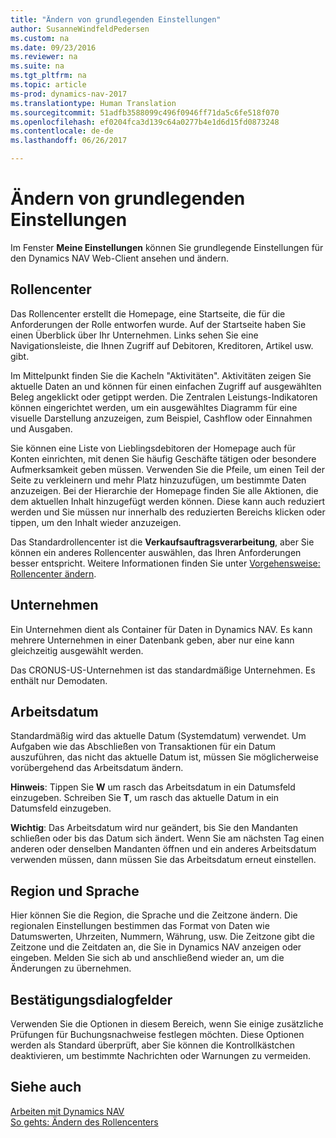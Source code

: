 ```yaml
---
title: "Ändern von grundlegenden Einstellungen"
author: SusanneWindfeldPedersen
ms.custom: na
ms.date: 09/23/2016
ms.reviewer: na
ms.suite: na
ms.tgt_pltfrm: na
ms.topic: article
ms-prod: dynamics-nav-2017
ms.translationtype: Human Translation
ms.sourcegitcommit: 51adfb3588099c496f0946ff71da5c6fe518f070
ms.openlocfilehash: ef0204fca3d139c64a0277b4e1d6d15fd0873248
ms.contentlocale: de-de
ms.lasthandoff: 06/26/2017

---
```


# <a name="changing-basic-settings"></a>Ändern von grundlegenden Einstellungen
Im Fenster **Meine Einstellungen** können Sie grundlegende Einstellungen für den Dynamics NAV Web-Client ansehen und ändern.  

## <a name="role-center"></a>Rollencenter
Das Rollencenter erstellt die Homepage, eine Startseite, die für die Anforderungen der Rolle entworfen wurde. Auf der Startseite haben Sie einen Überblick über Ihr Unternehmen. Links sehen Sie eine Navigationsleiste, die Ihnen Zugriff auf Debitoren, Kreditoren, Artikel usw. gibt.

Im Mittelpunkt finden Sie die Kacheln "Aktivitäten". Aktivitäten zeigen Sie aktuelle Daten an und können für einen einfachen Zugriff auf ausgewählten Beleg angeklickt oder getippt werden. Die Zentralen Leistungs-Indikatoren können eingerichtet werden, um ein ausgewähltes Diagramm für eine visuelle Darstellung anzuzeigen, zum Beispiel, Cashflow oder Einnahmen und Ausgaben.

Sie können eine Liste von Lieblingsdebitoren der Homepage auch für Konten einrichten, mit denen Sie häufig Geschäfte tätigen oder besondere Aufmerksamkeit geben müssen. Verwenden Sie die Pfeile, um einen Teil der Seite zu verkleinern und mehr Platz hinzuzufügen, um bestimmte Daten anzuzeigen. Bei der Hierarchie der Homepage finden Sie alle Aktionen, die dem aktuellen Inhalt hinzugefügt werden können. Diese kann auch reduziert werden und Sie müssen nur innerhalb des reduzierten Bereichs klicken oder tippen, um den Inhalt wieder anzuzeigen.

Das Standardrollencenter ist die **Verkaufsauftragsverarbeitung**, aber Sie können ein anderes Rollencenter auswählen, das Ihren Anforderungen besser entspricht. Weitere Informationen finden Sie unter [Vorgehensweise: Rollencenter ändern](ui-change-role.md).

## <a name="company"></a>Unternehmen
Ein Unternehmen dient als Container für Daten in Dynamics NAV. Es kann mehrere Unternehmen in einer Datenbank geben, aber nur eine kann gleichzeitig ausgewählt werden.

Das CRONUS-US-Unternehmen ist das standardmäßige Unternehmen. Es enthält nur Demodaten.   

## <a name="work-date"></a>Arbeitsdatum
Standardmäßig wird das aktuelle Datum (Systemdatum) verwendet. Um Aufgaben wie das Abschließen von Transaktionen für ein Datum auszuführen, das nicht das aktuelle Datum ist, müssen Sie möglicherweise vorübergehend das Arbeitsdatum ändern.

**Hinweis**: Tippen Sie **W** um rasch das Arbeitsdatum in ein Datumsfeld einzugeben. Schreiben Sie **T**, um rasch das aktuelle Datum in ein Datumsfeld einzugeben.

**Wichtig**: Das Arbeitsdatum wird nur geändert, bis Sie den Mandanten schließen oder bis das Datum sich ändert. Wenn Sie am nächsten Tag einen anderen oder denselben Mandanten öffnen und ein anderes Arbeitsdatum verwenden müssen, dann müssen Sie das Arbeitsdatum erneut einstellen.

## <a name="region-and-language"></a>Region und Sprache
Hier können Sie die Region, die Sprache und die Zeitzone ändern. Die regionalen Einstellungen bestimmen das Format von Daten wie Datumswerten, Uhrzeiten, Nummern, Währung, usw. Die Zeitzone gibt die Zeitzone und die Zeitdaten an, die Sie in Dynamics NAV anzeigen oder eingeben. Melden Sie sich ab und anschließend wieder an, um die Änderungen zu übernehmen.

## <a name="confirmation-dialogs"></a>Bestätigungsdialogfelder
Verwenden Sie die Optionen in diesem Bereich, wenn Sie einige zusätzliche Prüfungen für Buchungsnachweise festlegen möchten. Diese Optionen werden als Standard überprüft, aber Sie können die Kontrollkästchen deaktivieren, um bestimmte Nachrichten oder Warnungen zu vermeiden.

## <a name="see-also"></a>Siehe auch
[Arbeiten mit Dynamics NAV](ui-work-product.md)  
[So gehts: Ändern des Rollencenters](ui-change-role.md)  

